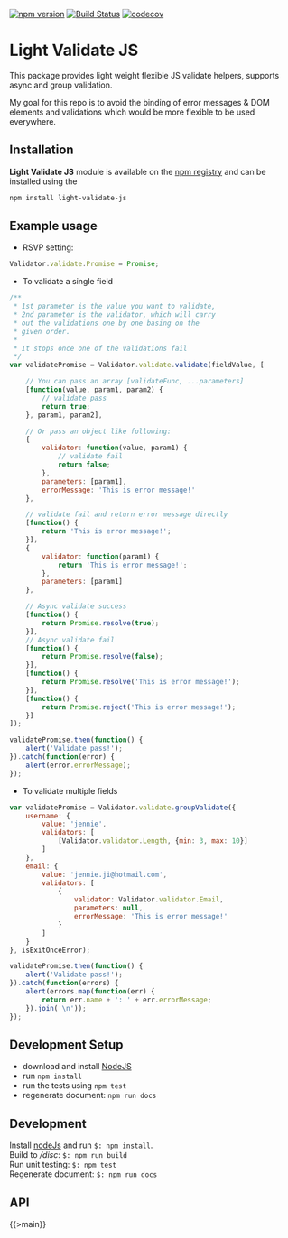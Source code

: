 [![npm version](https://badge.fury.io/js/light-validate-js.svg)](https://badge.fury.io/js/light-validate-js)
[![Build Status](https://travis-ci.org/JennieJi/lazy-jest.svg?branch=master)](https://travis-ci.org/JennieJi/lazy-jest)
[![codecov](https://codecov.io/gh/JennieJi/lazy-jest/branch/master/graph/badge.svg)](https://codecov.io/gh/JennieJi/lazy-jest)

# Light Validate JS

This package provides light weight flexible JS validate helpers, supports async and group validation.

My goal for this repo is to avoid the binding of error messages & DOM elements and validations which would be more flexible to be used everywhere.

## Installation

**Light Validate JS** module is available on the [npm registry](https://www.npmjs.com/package/light-validate-js) and can be installed using the

```bash
npm install light-validate-js
```

## Example usage

- RSVP setting:

```javascript
Validator.validate.Promise = Promise;
```

- To validate a single field

```Javascript
/**
 * 1st parameter is the value you want to validate,
 * 2nd parameter is the validator, which will carry
 * out the validations one by one basing on the
 * given order.
 *
 * It stops once one of the validations fail
 */
var validatePromise = Validator.validate.validate(fieldValue, [

    // You can pass an array [validateFunc, ...parameters]
    [function(value, param1, param2) {
        // validate pass
        return true;
    }, param1, param2],

    // Or pass an object like following:
    {
        validator: function(value, param1) {
            // validate fail
            return false;
        },
        parameters: [param1],
        errorMessage: 'This is error message!'
    },

    // validate fail and return error message directly
    [function() {
        return 'This is error message!';
    }],
    {
        validator: function(param1) {
            return 'This is error message!';
        },
        parameters: [param1]
    },

    // Async validate success
    [function() {
        return Promise.resolve(true);
    }],
    // Async validate fail
    [function() {
        return Promise.resolve(false);
    }],
    [function() {
        return Promise.resolve('This is error message!');
    }],
    [function() {
        return Promise.reject('This is error message!');
    }]
]);

validatePromise.then(function() {
    alert('Validate pass!');
}).catch(function(error) {
    alert(error.errorMessage);
});
```

- To validate multiple fields

```Javascript
var validatePromise = Validator.validate.groupValidate({
    username: {
        value: 'jennie',
        validators: [
            [Validator.validator.Length, {min: 3, max: 10}]
        ]
    },
    email: {
        value: 'jennie.ji@hotmail.com',
        validators: [
            {
                validator: Validator.validator.Email,
                parameters: null,
                errorMessage: 'This is error message!'
            }
        ]
    }
}, isExitOnceError);

validatePromise.then(function() {
    alert('Validate pass!');
}).catch(function(errors) {
    alert(errors.map(function(err) {
        return err.name + ': ' + err.errorMessage;
    }).join('\n'));
});
```

## Development Setup

- download and install [NodeJS](https://nodejs.org/en/download/)
- run `npm install`
- run the tests using `npm test`
- regenerate document: `npm run docs`

## Development

Install [nodeJs](https://nodejs.org) and run `$: npm install`.  
Build to _/disc_: `$: npm run build`   
Run unit testing: `$: npm test`    
Regenerate document: `$: npm run docs`

## API

{{>main}}